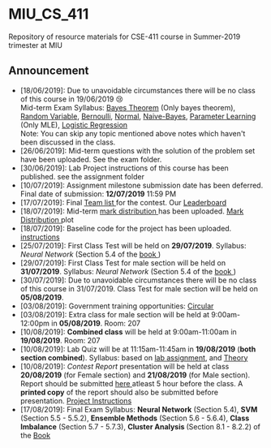 # MIU_CS_411
Repository of resource materials for CSE-411 course in Summer-2019 trimester at MIU

## Announcement <br />
* [18/06/2019]: Due to unavoidable circumstances there will be no class of this course in 19/06/2019 :cry: <br />
 Mid-term Exam Syllabus: <a href="./probability/040-cond-probability.pdf">Bayes Theorem</a> (Only bayes theorem), 
 <a href="./probability/060-random-variables.pdf">Random Variable</a>, 
 <a href="./probability/070-bernoulli-binomial.pdf">Bernoulli</a>, 
 <a href="./probability/110-normal-distribution.pdf">Normal</a>, 
 <a href="./probability/210-naive-bayes.pdf">Naive-Bayes</a>,
 <a href="./probability/200-learning.pdf">Parameter Learning</a> (Only MLE), 
 <a href="./probability/220-logistic-regression.pdf">Logistic Regression</a> <br />
Note: You can skip any topic mentioned above notes which haven't been discussed in the class.   
* [26/06/2019]: Mid-term questions with the solution of the problem set have been uploaded. See the exam folder. 
* [30/06/2019]: Lab Project instructions of this course has been published. see the assignment folder
* [10/07/2019]: Assignment milestone submission date has been deferred. Final date of submission: <b>12/07/2019</b> 11:59 PM
* [17/07/2019]: Final <a href="./lab_assignment/all_team_list.pdf"> Team list </a> for the contest. Our <a href="https://github.com/Mahedi-61/MIU_CS_411/issues/8"> Leaderboard </a>
* [18/07/2019]: Mid-term <a href="./exam/mark_distribution.pdf"> mark distribution </a> has been uploaded. <a href="./exam/mid_mark_plot.png"> Mark Distribution </a>plot
* [18/07/2019]: Baseline code for the project has been uploaded. <a href="./lab_assignment/baseline/instruction.md"> instructions </a> 
* [25/07/2019]: First Class Test will be held on <b>29/07/2019</b>. Syllabus: <i>Neural Network</i> (Section 5.4 of the <a href="./Books/data_mining.pdf"> book </a>)
* [29/07/2019]: First Class Test for male section will be held on <b>31/07/2019</b>. Syllabus: <i>Neural Network</i> (Section 5.4 of the <a href="./Books/data_mining.pdf"> book </a>)
* [30/07/2019]: Due to unavoidable circumstances there will be no class of this course in 31/07/2019. Class Test for male section will be held on <b>05/08/2019</b>.
* [03/08/2019]: Government training opportunities: <a href="./appendix/bhtpa.pdf">Circular</a>
* [03/08/2019]: Extra class for male section will be held at 9:00am-12:00pm in <b>05/08/2019</b>. Room: 207
* [10/08/2019]: <b>Combined class</b> will be held at 9:00am-11:00am in <b>19/08/2019</b>. Room: 207
* [10/08/2019]: Lab Quiz will be at 11:15am-11:45am in <b>19/08/2019</b> (<b>both section combined</b>). Syllabus: based on <a href="https://www.kaggle.com/c/house-prices-advanced-regression-techniques"> lab assignment</a>, and <a href="./notes/quiz_content.pdf">Theory</a>
* [10/08/2019]: <i>Contest Report</i> presentation will be held at class <b>20/08/2019</b> (for Female section) and <b>21/08/2019</b> (for Male section). Report should be submitted <a href="https://www.dropbox.com/request/yOKDholl5dvR75LZso6K"> here </a> atleast 5 hour before the class. A <b>printed copy</b> of the report should also be submitted before presentation. <a href="./lab_assignment/project_report_instructions.pdf">Project Instructions</a>
* [17/08/2019]:  Final Exam Syllabus: <b>Neural Network</b> (Section 5.4), <b>SVM</b> (Section 5.5 - 5.5.2), <b>Ensemble Methods</b> (Section 5.6 - 5.6.4), <b>Class Imbalance</b> (Section 5.7 - 5.7.3), <b>Cluster Analysis </b>(Section 8.1 - 8.2.2) of the <a href="./Books/data_mining.pdf">Book</a>
